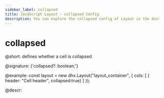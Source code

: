 ```yaml
---
sidebar_label: collapsed
title: JavaScript Layout - collapsed Config 
description: You can explore the collapsed config of Layout in the documentation of the DHTMLX JavaScript UI library. Browse developer guides and API reference, try out code examples and live demos, and download a free 30-day evaluation version of DHTMLX Suite 7.
---
```


# collapsed

@short: defines whether a cell is collapsed

@signature: {'collapsed?: boolean;'}

@example:
const layout = new dhx.Layout("layout_container", {
    cols: [
        { header: "Cell header", collapsed:true}
    ]
});

@descr:

[comment]: # (@relatedapi: layout/api/layout_collapsable_config.md)

[comment]: # (@related: layout/initialization.md#initialize-layout layout/cell_configuration.md#collapsibility)
